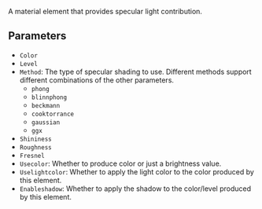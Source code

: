 A material element that provides specular light contribution.

## Parameters

* `Color`
* `Level`
* `Method`: The type of specular shading to use. Different methods support different combinations of the other parameters.
  * `phong`
  * `blinnphong`
  * `beckmann`
  * `cooktorrance`
  * `gaussian`
  * `ggx`
* `Shininess`
* `Roughness`
* `Fresnel`
* `Usecolor`: Whether to produce color or just a brightness value.
* `Uselightcolor`: Whether to apply the light color to the color produced by this element.
* `Enableshadow`: Whether to apply the shadow to the color/level produced by this element.